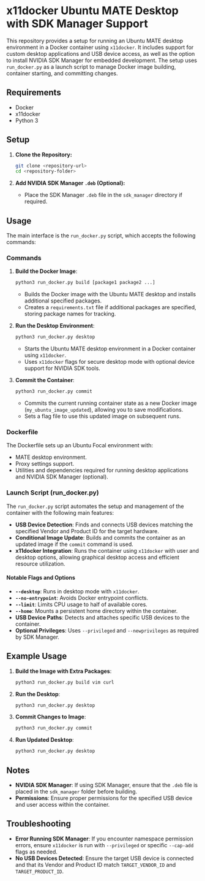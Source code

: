 # x11docker Ubuntu MATE Desktop with SDK Manager Support

This repository provides a setup for running an Ubuntu MATE desktop environment in a Docker container using `x11docker`. It includes support for custom desktop applications and USB device access, as well as the option to install NVIDIA SDK Manager for embedded development. The setup uses `run_docker.py` as a launch script to manage Docker image building, container starting, and committing changes.

## Requirements

- Docker
- x11docker
- Python 3

## Setup

1. **Clone the Repository:**
   ```bash
   git clone <repository-url>
   cd <repository-folder>
   ```

2. **Add NVIDIA SDK Manager `.deb` (Optional):**
   - Place the SDK Manager `.deb` file in the `sdk_manager` directory if required.

## Usage

The main interface is the `run_docker.py` script, which accepts the following commands:

### Commands

1. **Build the Docker Image**:
   ```bash
   python3 run_docker.py build [package1 package2 ...]
   ```
   - Builds the Docker image with the Ubuntu MATE desktop and installs additional specified packages.
   - Creates a `requirements.txt` file if additional packages are specified, storing package names for tracking.

2. **Run the Desktop Environment**:
   ```bash
   python3 run_docker.py desktop
   ```
   - Starts the Ubuntu MATE desktop environment in a Docker container using `x11docker`.
   - Uses `x11docker` flags for secure desktop mode with optional device support for NVIDIA SDK tools.

3. **Commit the Container**:
   ```bash
   python3 run_docker.py commit
   ```
   - Commits the current running container state as a new Docker image (`my_ubuntu_image_updated`), allowing you to save modifications.
   - Sets a flag file to use this updated image on subsequent runs.

### Dockerfile

The Dockerfile sets up an Ubuntu Focal environment with:

- MATE desktop environment.
- Proxy settings support.
- Utilities and dependencies required for running desktop applications and NVIDIA SDK Manager (optional).

### Launch Script (run_docker.py)

The `run_docker.py` script automates the setup and management of the container with the following main features:

- **USB Device Detection**: Finds and connects USB devices matching the specified Vendor and Product ID for the target hardware.
- **Conditional Image Update**: Builds and commits the container as an updated image if the `commit` command is used.
- **x11docker Integration**: Runs the container using `x11docker` with user and desktop options, allowing graphical desktop access and efficient resource utilization.

#### Notable Flags and Options

- **`--desktop`**: Runs in desktop mode with `x11docker`.
- **`--no-entrypoint`**: Avoids Docker entrypoint conflicts.
- **`--limit`**: Limits CPU usage to half of available cores.
- **`--home`**: Mounts a persistent home directory within the container.
- **USB Device Paths**: Detects and attaches specific USB devices to the container.
- **Optional Privileges**: Uses `--privileged` and `--newprivileges` as required by SDK Manager.

## Example Usage

1. **Build the Image with Extra Packages**:
   ```bash
   python3 run_docker.py build vim curl
   ```

2. **Run the Desktop**:
   ```bash
   python3 run_docker.py desktop
   ```

3. **Commit Changes to Image**:
   ```bash
   python3 run_docker.py commit
   ```

4. **Run Updated Desktop**:
   ```bash
   python3 run_docker.py desktop
   ```

## Notes

- **NVIDIA SDK Manager**: If using SDK Manager, ensure that the `.deb` file is placed in the `sdk_manager` folder before building.
- **Permissions**: Ensure proper permissions for the specified USB device and user access within the container.

## Troubleshooting

- **Error Running SDK Manager**: If you encounter namespace permission errors, ensure `x11docker` is run with `--privileged` or specific `--cap-add` flags as needed.
- **No USB Devices Detected**: Ensure the target USB device is connected and that its Vendor and Product ID match `TARGET_VENDOR_ID` and `TARGET_PRODUCT_ID`.


